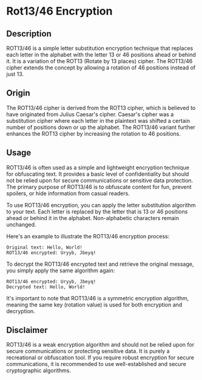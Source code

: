 # Rot13/46 Encryption
 
## Description
ROT13/46 is a simple letter substitution encryption technique that replaces each letter in the alphabet with the letter 13 or 46 positions ahead or behind it. It is a variation of the ROT13 (Rotate by 13 places) cipher. The ROT13/46 cipher extends the concept by allowing a rotation of 46 positions instead of just 13.

## Origin
The ROT13/46 cipher is derived from the ROT13 cipher, which is believed to have originated from Julius Caesar's cipher. Caesar's cipher was a substitution cipher where each letter in the plaintext was shifted a certain number of positions down or up the alphabet. The ROT13/46 variant further enhances the ROT13 cipher by increasing the rotation to 46 positions.
## Usage
ROT13/46 is often used as a simple and lightweight encryption technique for obfuscating text. It provides a basic level of confidentiality but should not be relied upon for secure communications or sensitive data protection. The primary purpose of ROT13/46 is to obfuscate content for fun, prevent spoilers, or hide information from casual readers.

To use ROT13/46 encryption, you can apply the letter substitution algorithm to your text. Each letter is replaced by the letter that is 13 or 46 positions ahead or behind it in the alphabet. Non-alphabetic characters remain unchanged.

Here's an example to illustrate the ROT13/46 encryption process:

```plaintext
Original text: Hello, World!
ROT13/46 encrypted: Uryyb, Jbeyq!
```

To decrypt the ROT13/46 encrypted text and retrieve the original message, you simply apply the same algorithm again:

```plaintext
ROT13/46 encrypted: Uryyb, Jbeyq!
Decrypted text: Hello, World!
```

It's important to note that ROT13/46 is a symmetric encryption algorithm, meaning the same key (rotation value) is used for both encryption and decryption.

## Disclaimer
ROT13/46 is a weak encryption algorithm and should not be relied upon for secure communications or protecting sensitive data. It is purely a recreational or obfuscation tool. If you require robust encryption for secure communications, it is recommended to use well-established and secure cryptographic algorithms.
